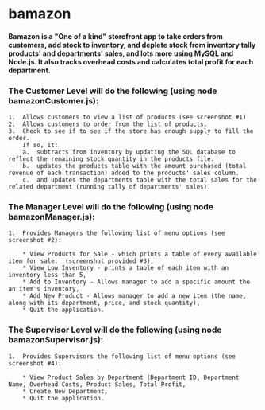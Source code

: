 # bamazon

####  Bamazon is a "One of a kind" storefront app to take orders from customers, add stock to inventory, and deplete stock from inventory tally products' and departments' sales, and lots more using MySQL and Node.js.  It also tracks overhead costs and calculates total profit for each department.

### The Customer Level will do the following (using node bamazonCustomer.js):

    1.  Allows customers to view a list of products (see screenshot #1)
    2.  Allows customers to order from the list of products.
    3.  Check to see if to see if the store has enough supply to fill the order.
        If so, it:
        a.  subtracts from inventory by updating the SQL database to reflect the remaining stock quantity in the products file.
        b.  updates the products table with the amount purchased (total revenue of each transaction) added to the products' sales column.
        c.  and updates the departments table with the total sales for the related department (running tally of departments' sales).
        
### The Manager Level will do the following (using node bamazonManager.js):
    1.  Provides Managers the following list of menu options (see screenshot #2):
    
        * View Products for Sale - which prints a table of every available item for sale.  (screenshot provided #3),
        * View Low Inventory - prints a table of each item with an inventory less than 5,
        * Add to Inventory - Allows manager to add a specific amount the an item's inventory,
        * Add New Product - Allows manager to add a new item (the name, along with its department, price, and stock quantity),
        * Quit the application.
        
 ### The Supervisor Level will do the following (using node bamazonSupervisor.js):
    1.  Provides Supervisors the following list of menu options (see screenshot #4):
        
        * View Product Sales by Department (Department ID, Department Name, Overhead Costs, Product Sales, Total Profit,
        * Create New Department,
        * Quit the application.
